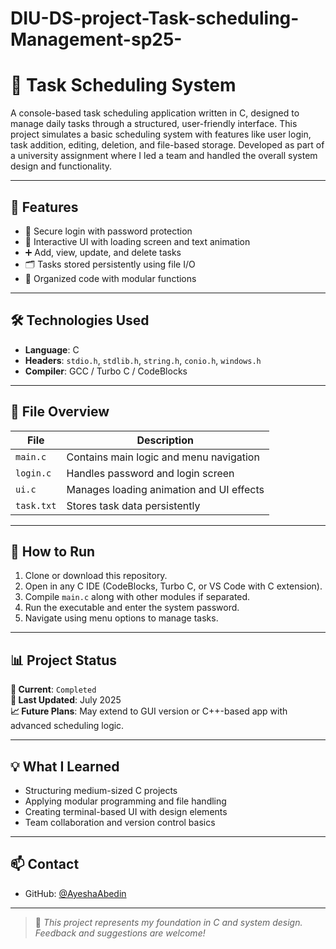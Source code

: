 # DIU-DS-project-Task-scheduling-Management-sp25-
# 📅 Task Scheduling System

A console-based task scheduling application written in C, designed to manage daily tasks through a structured, user-friendly interface. This project simulates a basic scheduling system with features like user login, task addition, editing, deletion, and file-based storage. Developed as part of a university assignment where I led a team and handled the overall system design and functionality.

---

## 🚀 Features

- 🔐 Secure login with password protection
- 🎨 Interactive UI with loading screen and text animation
- ➕ Add, view, update, and delete tasks
- 🗂️ Tasks stored persistently using file I/O
- 🧹 Organized code with modular functions

---

## 🛠 Technologies Used

- **Language**: C
- **Headers**: `stdio.h`, `stdlib.h`, `string.h`, `conio.h`, `windows.h`
- **Compiler**: GCC / Turbo C / CodeBlocks

---

## 📂 File Overview

| File         | Description                            |
|--------------|----------------------------------------|
| `main.c`     | Contains main logic and menu navigation |
| `login.c`    | Handles password and login screen       |
| `ui.c`       | Manages loading animation and UI effects |
| `task.txt`   | Stores task data persistently           |

---

## 🧪 How to Run

1. Clone or download this repository.
2. Open in any C IDE (CodeBlocks, Turbo C, or VS Code with C extension).
3. Compile `main.c` along with other modules if separated.
4. Run the executable and enter the system password.
5. Navigate using menu options to manage tasks.

---

## 📊 Project Status

**🎯 Current**: `Completed`  
**📌 Last Updated**: July 2025  
**📈 Future Plans**: May extend to GUI version or C++-based app with advanced scheduling logic.

---

## 💡 What I Learned

- Structuring medium-sized C projects
- Applying modular programming and file handling
- Creating terminal-based UI with design elements
- Team collaboration and version control basics

---

## 📫 Contact

- GitHub: [@AyeshaAbedin](https://github.com/AyeshaAbedin)


---

> 📝 *This project represents my foundation in C and system design. Feedback and suggestions are welcome!*
